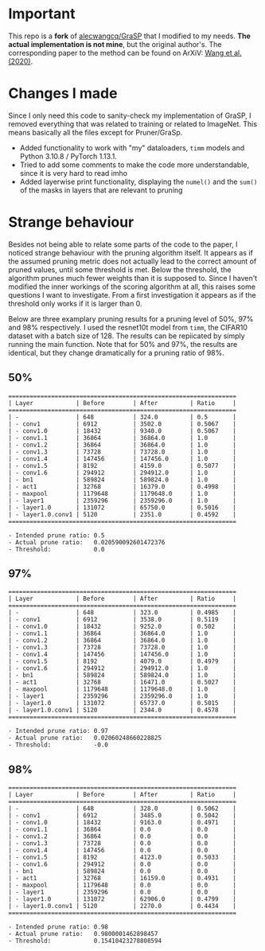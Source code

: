# Important 

This repo is a **fork** of [alecwangcq/GraSP](https://github.com/alecwangcq/GraSP) that I modified to my needs. **The actual implementation is not mine**, but the original author's. The corresponding paper to the method can be found on ArXiV: [Wang et al. (2020)](https://arxiv.org/abs/2002.07376). 

# Changes I made

Since I only need this code to sanity-check my implementation of GraSP, I removed everything that was related to training or related to ImageNet. This means basically all the files except for Pruner/GraSp.

* Added functionality to work with "my" dataloaders, `timm` models and Python 3.10.8 / PyTorch 1.13.1.
* Tried to add some comments to make the code more understandable, since it is very hard to read imho
* Added layerwise print functionality, displaying the `numel()` and the `sum()` of the masks in layers that are relevant to pruning

# Strange behaviour 

Besides not being able to relate some parts of the code to the paper, I noticed strange behaviour with the pruning algorithm itself. It appears as if the assumed pruning metric does not actually lead to the correct amount of pruned values, until some threshold is met. Below the threshold, the algorithm prunes much fewer weights than it is supposed to. Since I haven't modified the inner workings of the scoring algorithm at all, this raises some questions I want to investigate. From a first investigation it appears as if the threshold only works if it is larger than 0. 

Below are three examplary pruning results for a pruning level of 50%, 97% and 98% respectively. I used the resnet10t model from `timm`, the CIFAR10 dataset with a batch size of 128. The results can be repiicated by simply running the main function. Note that for 50% and 97%, the results are identical, but they change dramatically for a pruning ratio of 98%.

## 50%

```
================================================================
| Layer            | Before        | After         | Ratio     |
================================================================
| -                | 648           | 324.0         | 0.5       |
| - conv1          | 6912          | 3502.0        | 0.5067    |
| - conv1.0        | 18432         | 9340.0        | 0.5067    |
| - conv1.1        | 36864         | 36864.0       | 1.0       |
| - conv1.2        | 36864         | 36864.0       | 1.0       |
| - conv1.3        | 73728         | 73728.0       | 1.0       |
| - conv1.4        | 147456        | 147456.0      | 1.0       |
| - conv1.5        | 8192          | 4159.0        | 0.5077    |
| - conv1.6        | 294912        | 294912.0      | 1.0       |
| - bn1            | 589824        | 589824.0      | 1.0       |
| - act1           | 32768         | 16379.0       | 0.4998    |
| - maxpool        | 1179648       | 1179648.0     | 1.0       |
| - layer1         | 2359296       | 2359296.0     | 1.0       |
| - layer1.0       | 131072        | 65750.0       | 0.5016    |
| - layer1.0.conv1 | 5120          | 2351.0        | 0.4592    |
================================================================

- Intended prune ratio: 0.5
- Actual prune ratio:   0.020590092601472376
- Threshold:            0.0
```

## 97% 

```
================================================================
| Layer            | Before        | After         | Ratio     |
================================================================
| -                | 648           | 323.0         | 0.4985    |
| - conv1          | 6912          | 3538.0        | 0.5119    |
| - conv1.0        | 18432         | 9252.0        | 0.502     |
| - conv1.1        | 36864         | 36864.0       | 1.0       |
| - conv1.2        | 36864         | 36864.0       | 1.0       |
| - conv1.3        | 73728         | 73728.0       | 1.0       |
| - conv1.4        | 147456        | 147456.0      | 1.0       |
| - conv1.5        | 8192          | 4079.0        | 0.4979    |
| - conv1.6        | 294912        | 294912.0      | 1.0       |
| - bn1            | 589824        | 589824.0      | 1.0       |
| - act1           | 32768         | 16471.0       | 0.5027    |
| - maxpool        | 1179648       | 1179648.0     | 1.0       |
| - layer1         | 2359296       | 2359296.0     | 1.0       |
| - layer1.0       | 131072        | 65737.0       | 0.5015    |
| - layer1.0.conv1 | 5120          | 2344.0        | 0.4578    |
================================================================

- Intended prune ratio: 0.97
- Actual prune ratio:   0.02060248660228825
- Threshold:            -0.0
```

## 98% 

```
================================================================
| Layer            | Before        | After         | Ratio     |
================================================================
| -                | 648           | 328.0         | 0.5062    |
| - conv1          | 6912          | 3485.0        | 0.5042    |
| - conv1.0        | 18432         | 9163.0        | 0.4971    |
| - conv1.1        | 36864         | 0.0           | 0.0       |
| - conv1.2        | 36864         | 0.0           | 0.0       |
| - conv1.3        | 73728         | 0.0           | 0.0       |
| - conv1.4        | 147456        | 0.0           | 0.0       |
| - conv1.5        | 8192          | 4123.0        | 0.5033    |
| - conv1.6        | 294912        | 0.0           | 0.0       |
| - bn1            | 589824        | 0.0           | 0.0       |
| - act1           | 32768         | 16159.0       | 0.4931    |
| - maxpool        | 1179648       | 0.0           | 0.0       |
| - layer1         | 2359296       | 0.0           | 0.0       |
| - layer1.0       | 131072        | 62906.0       | 0.4799    |
| - layer1.0.conv1 | 5120          | 2270.0        | 0.4434    |
================================================================

- Intended prune ratio: 0.98
- Actual prune ratio:   0.9800001462898457
- Threshold:            0.15410423278808594
```